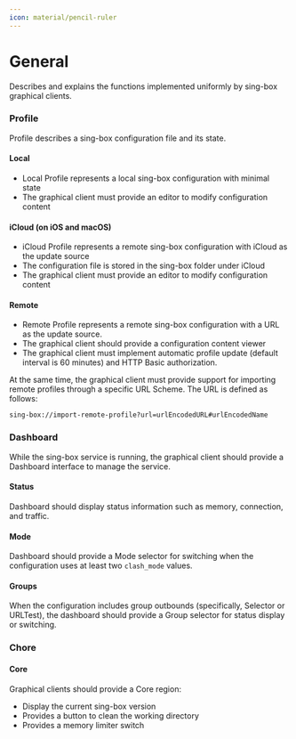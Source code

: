 ```yaml
---
icon: material/pencil-ruler
---
```


# General

Describes and explains the functions implemented uniformly by sing-box graphical clients.

### Profile

Profile describes a sing-box configuration file and its state.

#### Local

* Local Profile represents a local sing-box configuration with minimal state
* The graphical client must provide an editor to modify configuration content

#### iCloud (on iOS and macOS)

* iCloud Profile represents a remote sing-box configuration with iCloud as the update source
* The configuration file is stored in the sing-box folder under iCloud
* The graphical client must provide an editor to modify configuration content

#### Remote

* Remote Profile represents a remote sing-box configuration with a URL as the update source.
* The graphical client should provide a configuration content viewer
* The graphical client must implement automatic profile update (default interval is 60 minutes) and HTTP Basic
  authorization.

At the same time, the graphical client must provide support for importing remote profiles
through a specific URL Scheme. The URL is defined as follows:

```
sing-box://import-remote-profile?url=urlEncodedURL#urlEncodedName
```

### Dashboard

While the sing-box service is running, the graphical client should provide a Dashboard interface to manage the service.

#### Status

Dashboard should display status information such as memory, connection, and traffic.

#### Mode

Dashboard should provide a Mode selector for switching when the configuration uses at least two `clash_mode` values.

#### Groups

When the configuration includes group outbounds (specifically, Selector or URLTest),
the dashboard should provide a Group selector for status display or switching.

### Chore

#### Core

Graphical clients should provide a Core region:

* Display the current sing-box version
* Provides a button to clean the working directory
* Provides a memory limiter switch